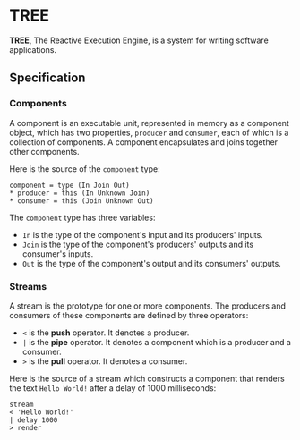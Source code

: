 # TREE

**TREE**, The Reactive Execution Engine, is a system for writing software applications.

## Specification

### Components

A component is an executable unit, represented in memory as a component object, which has two properties, `producer` and `consumer`, each of which is a collection of components. A component encapsulates and joins together other components.

Here is the source of the `component` type:
```
component = type (In Join Out)
* producer = this (In Unknown Join)
* consumer = this (Join Unknown Out)
```

The `component` type has three variables:

- `In` is the type of the component's input and its producers' inputs.
- `Join` is the type of the component's producers' outputs and its consumer's inputs.
- `Out` is the type of the component's output and its consumers' outputs.

### Streams

A stream is the prototype for one or more components. The producers and consumers of these components are defined by three operators:

- `<` is the **push** operator. It denotes a producer.
- `|` is the **pipe** operator. It denotes a component which is a producer and a consumer.
- `>` is the **pull** operator. It denotes a consumer.

Here is the source of a stream which constructs a component that renders the text `Hello World!` after a delay of 1000 milliseconds:
```
stream
< 'Hello World!'
| delay 1000
> render
```
